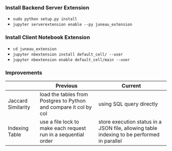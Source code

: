 ### Install Backend Server Extension
- `sudo python setup.py install`
- `jupyter serverextension enable --py juneau_extension`

### Install Client Notebook Extension
- `cd juneau_extension`
- `jupyter nbextension install default_cell/ --user`
- `jupyter nbextension enable default_cell/main --user`

### Improvements
|                    | Previous                                                             | Current                                                                                   |
|--------------------|----------------------------------------------------------------------|-------------------------------------------------------------------------------------------|
| Jaccard Similarity | load the tables from Postgres to Python and compare it col by col    | using SQL query directly                                                                  |
| Indexing Table     | use a file lock to make each request run in a sequential order       | store execution status in a JSON file, allowing table indexing to be performed in parallel|